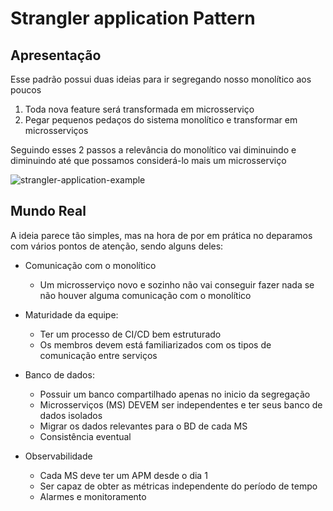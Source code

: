 # Strangler application Pattern

## Apresentação

Esse padrão possui duas ideias para ir segregando nosso monolítico aos poucos

1. Toda nova feature será transformada em microsserviço
2. Pegar pequenos pedaços do sistema monolítico e transformar em microsserviços

Seguindo esses 2 passos a relevância do monolítico vai diminuindo e diminuindo até que possamos considerá-lo mais um microsserviço

![strangler-application-example](strangler-application-example.png)

## Mundo Real

A ideia parece tão simples, mas na hora de por em prática no deparamos com vários pontos de atenção, sendo alguns deles:

- Comunicação com o monolítico
  - Um microsserviço novo e sozinho não vai conseguir fazer nada se não houver alguma comunicação com o monolítico

- Maturidade da equipe:
  - Ter um processo de CI/CD bem estruturado
  - Os membros devem está familiarizados com os tipos de comunicação entre serviços

- Banco de dados:
  - Possuir um banco compartilhado apenas no inicio da segregação
  - Microsserviços (MS) DEVEM ser independentes e ter seus banco de dados isolados
  - Migrar os dados relevantes para o BD de cada MS
  - Consistência eventual

- Observabilidade
  - Cada MS deve ter um APM desde o dia 1
  - Ser capaz de obter as métricas independente do período de tempo
  - Alarmes e monitoramento
